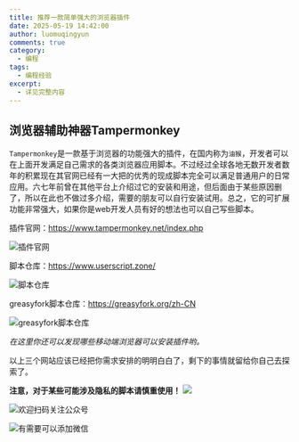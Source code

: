 ```yaml
---
title: 推荐一款简单强大的浏览器插件
date: 2025-05-19 14:42:00
author: luomuqingyun
comments: true
category:
  - 编程
tags:
  - 编程经验
excerpt:
  - 详见完整内容
---
```

## 浏览器辅助神器Tampermonkey
`Tampermonkey`是一款基于浏览器的功能强大的插件，在国内称为`油猴`，开发者可以在上面开发满足自己需求的各类浏览器应用脚本。不过经过全球各地无数开发者数年的积累现在其官网已经有一大把的优秀的现成脚本完全可以满足普通用户的日常应用。六七年前曾在其他平台上介绍过它的安装和用途，但后面由于某些原因删了，所以在此也不做过多介绍，需要的朋友可以自行安装试用。总之，它的可扩展功能非常强大，如果你是web开发人员有好的想法也可以自己写些脚本。

插件官网：https://www.tampermonkey.net/index.php

![插件官网](https://files.mdnice.com/user/38598/e260a293-7b89-4684-a9a8-8b385da484a5.png)

脚本仓库：https://www.userscript.zone/

![脚本仓库](https://files.mdnice.com/user/38598/b4976864-b3f3-4221-b450-e3ebb36ac665.png)

greasyfork脚本仓库：https://greasyfork.org/zh-CN

![greasyfork脚本仓库](https://files.mdnice.com/user/38598/68d5fc40-c854-45b9-81b7-33aa8ab53811.png)

*在这里你还可以发现哪些移动端浏览器可以安装插件哟。*

以上三个网站应该已经把你需求安排的明明白白了，剩下的事情就留给你自己去探索了。

**注意，对于某些可能涉及隐私的脚本请慎重使用！**
![](https://files.mdnice.com/user/38598/b1860f0a-f860-4a8d-b3f6-bee9576d9970.png)

![欢迎扫码关注公众号](https://files.mdnice.com/user/38598/1bd2bd7e-7119-488a-96b5-86081258ac33.png)


![有需要可以添加微信](https://files.mdnice.com/user/38598/37e7b97e-a5c7-44d1-9e48-bbe22ab3141d.jpg)
